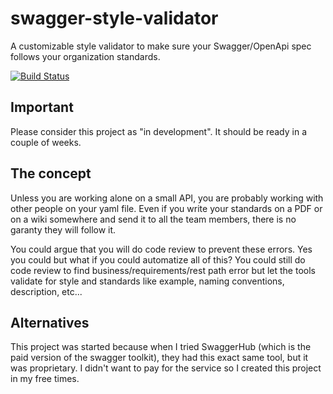 # swagger-style-validator
A customizable style validator to make sure your Swagger/OpenApi spec follows your organization standards.

[![Build Status](https://travis-ci.org/JaffSoft/swagger-style-validator.svg?branch=master)](https://travis-ci.org/JaffSoft/swagger-style-validator)

## Important
Please consider this project as "in development".
It should be ready in a couple of weeks.

## The concept

Unless you are working alone on a small API, you are probably working with other people on your yaml file. 
Even if you write your standards on a PDF or on a wiki somewhere and send it to all the team members, there is no
garanty they will follow it.

You could argue that you will do code review to prevent these errors. Yes you could but what if you
could automatize all of this? You could still do code review to find business/requirements/rest path error
but let the tools validate for style and standards like example, naming conventions, description, etc...

## Alternatives

This project was started because when I tried SwaggerHub (which is the paid version of the swagger toolkit), they had
this exact same tool, but it was proprietary. I didn't want to pay for the service
so I created this project in my free times.

